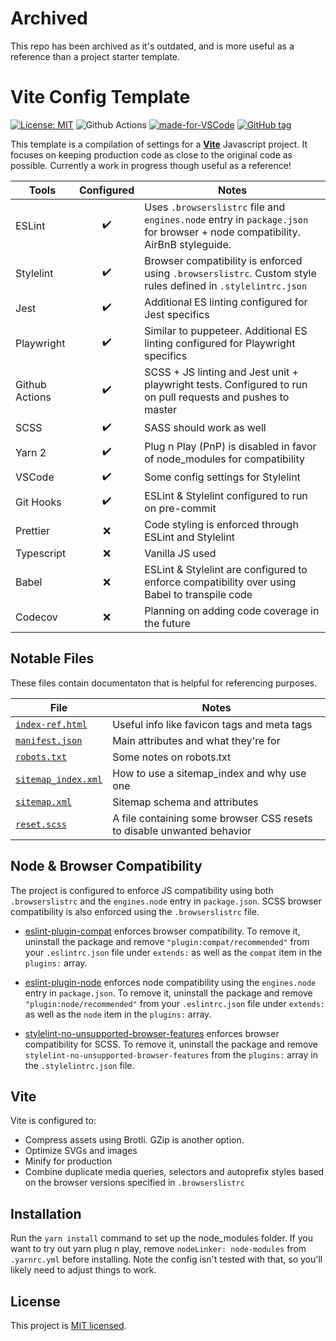 # Archived

This repo has been archived as it's outdated, and is more useful as a reference
than a project starter template.

# Vite Config Template

[![License: MIT](https://img.shields.io/badge/License-MIT-blue.svg)](https://opensource.org/licenses/MIT)
![Github Actions](https://github.com/woodbrettm/vite-config/actions/workflows/main.yml/badge.svg?branch=master)
[![made-for-VSCode](https://img.shields.io/badge/Made%20for-VSCode-1f425f.svg?style=flat)](https://code.visualstudio.com/)
[![GitHub tag](https://img.shields.io/github/tag/woodbrettm/vite-config.svg)](https://github.com/woodbrettm/vite-config/tags/)

This template is a compilation of settings for a **[Vite](https://vitejs.dev/)** Javascript project. It focuses on keeping production code as close to the original code as possible. Currently a work in progress though useful as a reference!


| Tools          |     Configured     | Notes                                                                                                                        |
|----------------|:------------------:|------------------------------------------------------------------------------------------------------------------------------|
| ESLint         | :heavy_check_mark: | Uses `.browserslistrc` file and `engines.node` entry in `package.json` for browser + node compatibility. AirBnB styleguide.  |
| Stylelint      | :heavy_check_mark: | Browser compatibility is enforced using `.browserslistrc`. Custom style rules defined in `.stylelintrc.json`                 |
| Jest           | :heavy_check_mark: | Additional ES linting configured for Jest specifics                                                                          |
| Playwright     | :heavy_check_mark: | Similar to puppeteer. Additional ES linting configured for Playwright specifics                                              |
| Github Actions | :heavy_check_mark: | SCSS + JS linting and Jest unit + playwright tests. Configured to run on pull requests and pushes to master                  |
| SCSS           | :heavy_check_mark: | SASS should work as well                                                                                                     |
| Yarn 2         | :heavy_check_mark: | Plug n Play (PnP) is disabled in favor of node_modules for compatibility                                                    |
| VSCode         | :heavy_check_mark: | Some config settings for Stylelint                                                                                           |
| Git Hooks      | :heavy_check_mark: | ESLint & Stylelint configured to run on pre-commit                                                                           |
| Prettier       | :x:                | Code styling is enforced through ESLint and Stylelint                                                                        |
| Typescript     | :x:                | Vanilla JS used                                                                                                              |
| Babel          | :x:                | ESLint & Stylelint are configured to enforce compatibility over using Babel to transpile code                                |
| Codecov        | :x:                | Planning on adding code coverage in the future                                                                               |


## Notable Files

These files contain documentaton that is helpful for referencing purposes.

| File                                                | Notes                                                                      |
|-----------------------------------------------------|----------------------------------------------------------------------------|
| [`index-ref.html`](./index-ref.html)                | Useful info like favicon tags and meta tags                                |
| [`manifest.json`](./public/manifest.json)           | Main attributes and what they're for                                       |
| [`robots.txt`](./public/robots.txt)                 | Some notes on robots.txt                                                   |
| [`sitemap_index.xml`](./public/sitemap_index.xml)   | How to use a sitemap_index and why use one                                 |
| [`sitemap.xml`](./public/sitemap.xml)               | Sitemap schema and attributes                                              |
| [`reset.scss`](./src/styles/reset.scss)             | A file containing some browser CSS resets to disable unwanted behavior     |


## Node & Browser Compatibility

The project is configured to enforce JS compatibility using both `.browserslistrc` and the `engines.node` entry in `package.json`.
SCSS browser compatibility is also enforced using the `.browserslistrc` file.

- [eslint-plugin-compat](https://github.com/amilajack/eslint-plugin-compat) enforces browser compatibility. To remove it, uninstall the package and remove `"plugin:compat/recommended"` from your `.eslintrc.json` file under `extends:` as well as the `compat` item in the `plugins:` array.

- [eslint-plugin-node](https://github.com/mysticatea/eslint-plugin-node) enforces node compatibility using the `engines.node` entry in `package.json`. To remove it, uninstall the package and remove `"plugin:node/recommended"` from your `.eslintrc.json` file under `extends:` as well as the `node` item in the `plugins:` array.

- [stylelint-no-unsupported-browser-features](https://github.com/ismay/stylelint-no-unsupported-browser-features) enforces browser compatibility for SCSS. To remove it, uninstall the package and remove `stylelint-no-unsupported-browser-features` from the `plugins:` array in the `.stylelintrc.json` file.


## Vite

Vite is configured to:

- Compress assets using Brotli. GZip is another option.
- Optimize SVGs and images
- Minify for production
- Combine duplicate media queries, selectors and autoprefix styles based on the browser versions specified in `.browserslistrc`


## Installation

Run the `yarn install` command to set up the node_modules folder. If you want to try out yarn plug n play, remove
`nodeLinker: node-modules` from `.yarnrc.yml` before installing. Note the config isn't tested with that, so you'll likely need to adjust things to work.


## License

This project is [MIT licensed](./LICENSE).
